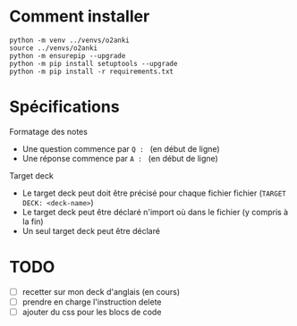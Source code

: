 
# Comment installer

```
python -m venv ../venvs/o2anki
source ../venvs/o2anki
python -m ensurepip --upgrade
python -m pip install setuptools --upgrade
python -m pip install -r requirements.txt
```

# Spécifications

Formatage des notes
- Une question commence par `Q : ` (en début de ligne)
- Une réponse commence par `A : ` (en début de ligne)

Target deck
- Le target deck peut doit être précisé pour chaque fichier fichier (`TARGET DECK: <deck-name>`)
- Le target deck peut être déclaré n'import où dans le fichier (y compris à la fin)
- Un seul target deck peut être déclaré

# TODO 

- [ ] recetter sur mon deck d'anglais (en cours)
- [ ] prendre en charge l'instruction delete
- [ ] ajouter du css pour les blocs de code
